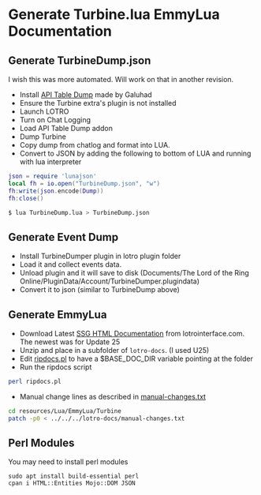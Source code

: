 # Generate Turbine.lua EmmyLua Documentation

## Generate TurbineDump.json

I wish this was more automated.  Will work on that in another revision.

* Install [API Table Dump](https://www.lotrointerface.com/downloads/info578.html) made by Galuhad
* Ensure the Turbine extra's plugin is not installed
* Launch LOTRO
* Turn on Chat Logging
* Load API Table Dump addon
* Dump Turbine
* Copy dump from chatlog and format into LUA.
* Convert to JSON by adding the following to bottom of LUA and running with lua interpreter
```lua
json = require 'lunajson'
local fh = io.open("TurbineDump.json", "w")
fh:write(json.encode(Dump))
fh:close()
```
```bash
$ lua TurbineDump.lua > TurbineDump.json
```

## Generate Event Dump

* Install TurbineDumper plugin in lotro plugin folder
* Load it and collect events data.
* Unload plugin and it will save to disk (Documents/The Lord of the Ring Online/PluginData/Account/TurbineDumper.plugindata)
* Convert it to json (similar to TurbineDump above)


## Generate EmmyLua
 
* Download Latest [SSG HTML Documentation](https://www.lotrointerface.com/downloads/fileinfo.php?id=1054) from lotrointerface.com.  The newest was for Update 25
* Unzip and place in a subfolder of `lotro-docs`.  (I used U25)
* Edit [ripdocs.pl](ripdocs.pl) to have a $BASE_DOC_DIR variable pointing at the folder
* Run the ripdocs script
```bash
perl ripdocs.pl
```
* Manual change lines as described in [manual-changes.txt](manual-changes.txt)
```bash
cd resources/Lua/EmmyLua/Turbine
patch -p0 < ../../../lotro-docs/manual-changes.txt
```
## Perl Modules

You may need to install perl modules
```
sudo apt install build-essential perl
cpan i HTML::Entities Mojo::DOM JSON
```
